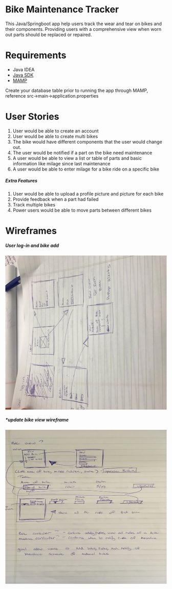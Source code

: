 # Bike Maintenance Tracker

This Java/Springboot app help users track the wear and tear on bikes and their components. Providing users with a
comprehensive view when worn out parts should be replaced or repaired.

# Requirements
<ul>
<li>Java IDEA</li>
<li><a href="http://www.oracle.com/technetwork/java/javase/downloads/jdk8-downloads-2133151.html">Java SDK</a></li>
<li><a href="https://www.mamp.info/en/">MAMP</a></li>
</ul>
<p>Create your database table prior to running the app through MAMP, reference src->main->application.properties</p>

# User Stories
<ol>
<li>User would be able to create an account</li>
<li>User would be able to create multi bikes</li>
<li>The bike would have different components that the user would change out.</li>
<li>The user would be notified if a part on the bike need maintenance</li>
<li> A user would be able to view a list or table of parts and basic information like milage since last maintenance</li>
<li>A user would be able to enter milage for a bike ride on a specific bike</li>
</ol>

<h5>Extra Features</h5>
<ol>
<li>User would be able to upload a profile picture and picture for each bike</li>
<li>Provide feedback when a part had failed</li>
<li>Track multiple bikes</li>
<li>Power users would be able to move parts between different bikes</li>
</ol>

# Wireframes

<h5>User log-in and bike add</h5>
<img src="https://github.com/alarconm/BikeMaintenanceTracker/blob/master/IMG_1944.JPG?raw=true" height="480em" width="640em">
<h5>*update bike view wireframe</h5>
<img src="https://github.com/alarconm/BikeMaintenanceTracker/blob/master/updated_bike_view_wireframe_10_12.jpg?raw=true" height="480em" width="640em">
